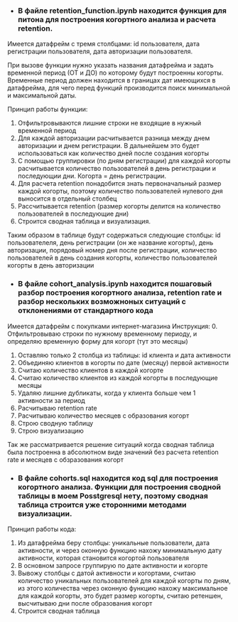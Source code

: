 

* ### В файлe **retention_function.ipynb** находится функция для питона для построения когортного анализа и расчета retention.

Имеется датафрейм с тремя столбцами: id пользователя, дата регистрации пользователя, дата авторизации пользователя.

При вызове функции нужно указать названия датафрейма и задать временной период (ОТ и ДО) по которому будут построенны когорты. Временные период должен находится в границах дат имеющихся в датафрейма, для чего перед функций производится поиск минимальной и максимальной даты.

Принцип работы функции:
1. Отфильтровываются лишние строки не входящие в нужный временной период
2. Для каждой авторизации расчитывается разница между днем авторизации и днем регистрации. В дальнейшем это будет использоваться как количество дней после создания когорты
3. С помощью группировки (по дням регистрации) для каждой когорты расчитывается количество пользователей в день регистрации и последующии дни. Когорта = день регистрации.
4. Для расчета retention понадобится знать первоначальный размер каждой когорты, поэтому количество пользователей нулевого дня выносится в отдельный столбец
5. Рассчитывается retention (размер когорты делится на количество пользователей в последующие дни)
6. Строится сводная таблица и визуализация.

Таким образом в таблице будут содержаться следующие столбцы: id пользователеля, день регистрации (он же название когорты), день авторизации, порядовый номер дня после регистрации, количество пользователей в день создания когорты, количество пользователей когорты в день авторизации

* ### В файле **cohort_analysis.ipynb** находится пошаговый разбор построения когортного анализа, retention rate и разбор нескольких возможноных ситуаций с отклонениями от стандартного кода 

Имеется датафрейм с покупками интернет-магазина
Инструкция:
0. Отфильтровываю строки по нужному временному периоду, и определяю временную форму для когорт (тут это месяцы)
1. Оставляю только 2 столбца из таблицы: id клиента и дата активности
2. Объединяю клиентов в когорты по дате (месяцу) первой активности 
3. Считаю количество клиентов в каждой когорте
4. Считаю количество клиентов из каждой когорты в последующие месяцы
5. Удаляю лишние дубликаты, когда у клиента больше чем 1 активности за период
6. Расчитываю retention rate
7. Расчитываю количество месяцев с образования когорт
8. Строю сводную таблицу
9. Строю визуализацию

Так же рассматривается решение ситуаций когда сводная таблица была построенна в абсолютном виде значений без расчета retention rate и месяцев c обзразования когорт

* ### В файле **cohorts.sql** находится код sql для построения когортного анализа. Функции для построения сводной таблицы в моем Posstgresql нету, поэтому сводная таблица строится уже сторонними методами визуализации.

Принцип работы кода:
1. Из датафрейма беру столбцы: уникальные пользователи, дата активности, и через оконную функцию нахожу минимальную дату активности, которая становится когортой пользователя
2. В основном запросе группирую по дате активности и когорте
3. Вывожу столбцы с датой активности и когортами, считаю количество уникальных пользователей для каждой когорты по дням, из этого количества через оконную функцию нахожу максимальное для каждой когорты, это будет размер когорты, считаю ретеншен, высчитываю дни после образования когорт
4. Строится сводная таблица
 
